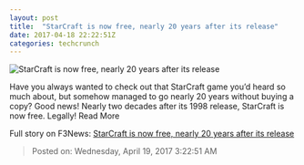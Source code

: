 ```yaml
---
layout: post
title:  "StarCraft is now free, nearly 20 years after its release"
date: 2017-04-18 22:22:51Z
categories: techcrunch
---
```


![StarCraft is now free, nearly 20 years after its release](https://tctechcrunch2011.files.wordpress.com/2017/04/starcraft.png?w=764&h=400&crop=1)

Have you always wanted to check out that StarCraft game you’d heard so much about, but somehow managed to go nearly 20 years without buying a copy? Good news! Nearly two decades after its 1998 release, StarCraft is now free. Legally! Read More


Full story on F3News: [StarCraft is now free, nearly 20 years after its release](http://www.f3nws.com/n/23QrTE)

> Posted on: Wednesday, April 19, 2017 3:22:51 AM
